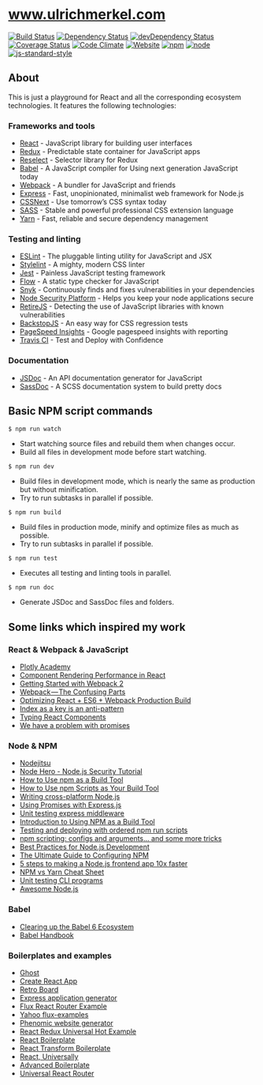 # www.ulrichmerkel.com

[![Build Status](https://travis-ci.org/ulrich-merkel/www.ulrichmerkel.com.svg?branch=master)](https://travis-ci.org/ulrich-merkel/www.ulrichmerkel.com)
[![Dependency Status](https://david-dm.org/ulrich-merkel/www.ulrichmerkel.com.svg?style=flat)](https://david-dm.org/ulrich-merkel/www.ulrichmerkel.com)
[![devDependency Status](https://david-dm.org/ulrich-merkel/www.ulrichmerkel.com/dev-status.svg?style=flat)](https://david-dm.org/ulrich-merkel/www.ulrichmerkel.com#info=devDependencies)
[![Coverage Status](https://coveralls.io/repos/github/ulrich-merkel/www.ulrichmerkel.com/badge.svg?branch=master)](https://coveralls.io/github/ulrich-merkel/www.ulrichmerkel.com?branch=master)
[![Code Climate](https://codeclimate.com/github/ulrich-merkel/www.ulrichmerkel.com/badges/gpa.svg)](https://codeclimate.com/github/ulrich-merkel/www.ulrichmerkel.com)
[![Website](https://img.shields.io/website-up-down-green-red/http/shields.io.svg)](www.ulrichmerkel.com)
[![npm](https://img.shields.io/npm/v/npm.svg)](https://github.com/ulrich-merkel/www.ulrichmerkel.com)
[![node](https://img.shields.io/node/v/gh-badges.svg)](https://github.com/ulrich-merkel/www.ulrichmerkel.com)
[![js-standard-style](https://img.shields.io/badge/code%20style-standard-brightgreen.svg?style=flat)](https://github.com/ulrich-merkel/www.ulrichmerkel.com)


## About

This is just a playground for React and all the corresponding ecosystem technologies. It features the following technologies:

### Frameworks and tools

* [React](https://github.com/facebook/react) - JavaScript library for building user interfaces
* [Redux](https://github.com/reactjs/redux) - Predictable state container for JavaScript apps
* [Reselect](https://github.com/reactjs/reselect) - Selector library for Redux
* [Babel](https://babeljs.io/) - A JavaScript compiler for
Using next generation JavaScript today
* [Webpack](https://webpack.github.io/) - A bundler for JavaScript and friends
* [Express](http://expressjs.com/de/) - Fast, unopinionated, minimalist web framework for Node.js
* [CSSNext](http://cssnext.io/) - Use tomorrow’s CSS syntax today
* [SASS](http://sass-lang.com/) - Stable and powerful professional CSS extension language
* [Yarn](https://yarnpkg.com/) - Fast, reliable and secure dependency management

### Testing and linting

* [ESLint](http://eslint.org/) - The pluggable linting utility for JavaScript and JSX
* [Stylelint](https://github.com/stylelint/stylelint) - A mighty, modern CSS linter
* [Jest](https://facebook.github.io/jest) - Painless JavaScript testing framework
* [Flow](https://flowtype.org/) - A static type checker for JavaScript
* [Snyk](https://snyk.io/) - Continuously finds and fixes vulnerabilities in your dependencies
* [Node Security Platform](https://github.com/nodesecurity/nsp) - Helps you keep your node applications secure
* [RetireJS](https://github.com/RetireJS/retire.js) - Detecting the use of JavaScript libraries with known vulnerabilities
* [BackstopJS](https://garris.github.io/BackstopJS/) - An easy way for CSS regression tests
* [PageSpeed Insights](https://github.com/addyosmani/psi) - Google pagespeed insights with reporting
* [Travis CI](https://travis-ci.org/) - Test and Deploy with Confidence

### Documentation

* [JSDoc](https://github.com/jsdoc3/jsdoc) - An API documentation generator for JavaScript
* [SassDoc](https://github.com/SassDoc/sassdoc) - A SCSS documentation system to build pretty docs

## Basic NPM script commands

```Shell
$ npm run watch
```

* Start watching source files and rebuild them when changes occur.
* Build all files in development mode before start watching.

```Shell
$ npm run dev
```

* Build files in development mode, which is nearly the same as production but without minification.
* Try to run subtasks in parallel if possible.

```Shell
$ npm run build
```

* Build files in production mode, minify and optimize files as much as possible.
* Try to run subtasks in parallel if possible.

```Shell
$ npm run test
```

* Executes all testing and linting tools in parallel.

```Shell
$ npm run doc
```

* Generate JSDoc and SassDoc files and folders.

## Some links which inspired my work

### React & Webpack & JavaScript

* [Plotly Academy](http://academy.plot.ly/)
* [Component Rendering Performance in React](https://medium.com/modus-create-front-end-development/component-rendering-performance-in-react-df859b474adc#.8qyu2qbv9)
* [Getting Started with Webpack 2](https://blog.madewithenvy.com/getting-started-with-webpack-2-ed2b86c68783#.6eciwkv63)
* [Webpack — The Confusing Parts](https://medium.com/@rajaraodv/webpack-the-confusing-parts-58712f8fcad9#.5m75wyl2e)
* [Optimizing React + ES6 + Webpack Production Build](http://moduscreate.com/optimizing-react-es6-webpack-production-build/)
* [Index as a key is an anti-pattern](https://medium.com/@robinpokorny/index-as-a-key-is-an-anti-pattern-e0349aece318#.wi9haug7n)
* [Typing React Components](https://datarockets.com/blog/typing-react-components)
* [We have a problem with promises](https://pouchdb.com/2015/05/18/we-have-a-problem-with-promises.html)

### Node & NPM

* [Nodejitsu](https://docs.nodejitsu.com/)
* [Node Hero - Node.js Security Tutorial](https://blog.risingstack.com/node-hero-node-js-security-tutorial/)
* [How to Use npm as a Build Tool](https://www.keithcirkel.co.uk/how-to-use-npm-as-a-build-tool/)
* [How to Use npm Scripts as Your Build Tool](https://egghead.io/courses/how-to-use-npm-scripts-as-your-build-tool)
* [Writing cross-platform Node.js](https://shapeshed.com/writing-cross-platform-node/)
* [Using Promises with Express.js](http://first-time-ceo.tumblr.com/post/104273001643/using-promises-with-expressjs)
* [Unit testing express middleware](http://de.slideshare.net/morrissinger/unit-testing-express-middleware)
* [Introduction to Using NPM as a Build Tool](https://medium.com/@dabit3/introduction-to-using-npm-as-a-build-tool-b41076f488b0#.1gtcn19os)
* [Testing and deploying with ordered npm run scripts](http://blog.npmjs.org/post/127671403050/testing-and-deploying-with-ordered-npm-run-scripts)
* [npm scripting: configs and arguments... and some more tricks](http://www.marcusoft.net/2015/08/npm-scripting-configs-and-arguments.html)
* [Best Practices for Node.js Development](https://devcenter.heroku.com/articles/node-best-practices)
* [The Ultimate Guide to Configuring NPM](http://stackabuse.com/the-ultimate-guide-to-configuring-npm/)
* [5 steps to making a Node.js frontend app 10x faster](https://engineering.gosquared.com/making-dashboard-faster)
* [NPM vs Yarn Cheat Sheet](https://shift.infinite.red/npm-vs-yarn-cheat-sheet-8755b092e5cc#.ay5ro7jpv)
* [Unit testing CLI programs](https://glebbahmutov.com/blog/unit-testing-cli-programs/)
* [Awesome Node.js](https://github.com/sindresorhus/awesome-nodejs)

### Babel

* [Clearing up the Babel 6 Ecosystem](https://medium.com/@jcse/clearing-up-the-babel-6-ecosystem-c7678a314bf3#.dwkqhkv55)
* [Babel Handbook](https://github.com/thejameskyle/babel-handbook)

### Boilerplates and examples

* [Ghost](https://github.com/TryGhost/Ghost)
* [Create React App](https://github.com/facebookincubator/create-react-app)
* [Retro Board](https://github.com/antoinejaussoin/retro-board)
* [Express application generator](http://expressjs.com/en/starter/generator.html)
* [Flux React Router Example](https://github.com/gaearon/flux-react-router-example/)
* [Yahoo flux-examples](https://github.com/yahoo/fluxible/tree/master/examples)
* [Phenomic website generator](https://github.com/MoOx/phenomic)
* [React Redux Universal Hot Example](https://github.com/erikras/react-redux-universal-hot-example)
* [React Boilerplate](https://github.com/mxstbr/react-boilerplate/blob/master/README.md)
* [React Transform Boilerplate](https://github.com/gaearon/react-transform-boilerplate)
* [React, Universally](https://github.com/ctrlplusb/react-universally)
* [Advanced Boilerplate](https://github.com/sebastian-software/advanced-boilerplate)
* [Universal React Router](https://github.com/voronianski/universal-react-router-flux-2016)
